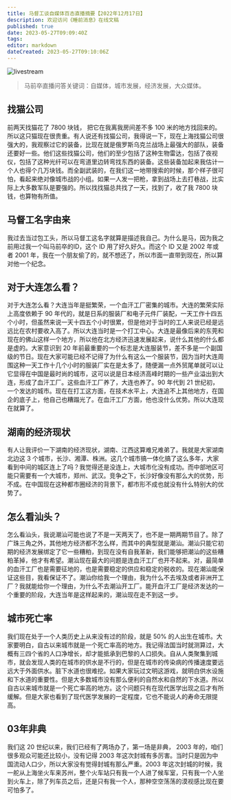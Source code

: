 ```yaml
---
title: 马督工谈自媒体百态直播摘要【2022年12月17日】  
description: 欢迎访问《睡前消息》在线文稿
published: true
date: 2023-05-27T09:09:40Z
tags: 
editor: markdown
dateCreated: 2023-05-27T09:10:06Z 
---
```


![livestream](https://img.bedtime.news/2023/05/27/6471c5909e087.jpg)

> 马前卒直播问答关键词：自媒体，城市发展，经济发展，大众媒体。

## 找猫公司

前两天找猫花了 7800 块钱， 把它在我离我房间差不多 100 米的地方找回来的。所以这只猫现在很贵重。有人说还有找猫公司，我得说一下，现在上海找猫公司很强大的，我观察过它的装备，比现在就是俄罗斯乌克兰战场上最强大的部队，装备还要好一些。他们这些找猫公司，他们的至少包括了这种生物雷达，包括了夜视仪，包括了这种光纤可以在弯道里边转弯找东西的装备。这些装备加起来我估计一个人也得个几万块钱。而全副武装的，在我们这一地带搜索的时候，那个样子很可怕，看起来绝对像城市战的小组。如果一人发一把枪，拿到战场上去打巷战，比实际上大多数军队是要强的。所以找找猫总共找了一天，找到了，收了我 7800 块钱，也算物有所值。

## 马督工名字由来

我过去当过包工头，所以马督工这名字就算是描述我自己。为什么是马，因为我之前用过我一个叫马前卒的ID，这个 ID 用了好久好久。而这个 ID 又是 2002 年或者 2001 年，我在一个朋友偷了的，就不想还了，所以市面一直带到现在，所以算对他一个纪念。

## 对于大连怎么看？

对于大连怎么看？大连当年是挺繁荣，一个血汗工厂密集的城市。大连的繁荣实际上高度依赖于 90 年代的，就是日系的服装厂和电子元件厂装配，一天工作十四五个小时，但虽然来说一天十四五个小时很累，但是他对于当时的工人来说已经是远远比在农村要收入高了。所以大连当时是一个打工中心。大连是最像后来的东莞和现在的佛山这样一个地方，所以他在北方经济迅速发展起来，说什么其他的什么都是虚的。大家意识到 20 年前最重要的一个标志是大连服装节，差不多是一个副国级的节日。现在大家可能已经不记得了为什么有这么一个服装节，因为当时大连周围这种一天工作十几个小时的服装厂实在是太多了，随便漏一点外贸尾单就可以让它显得在中国是最时尚的城市，这可以说是日本经济高峰时期的一些产业溢出到大连，形成了血汗工厂。这些血汗工厂养了，大连也养了。90 年代到 21 世纪初，一个发达的城市。现在在打工这方面，在技术水平上，大连追不上其他地方，在国企的底子上，他自己也糟蹋光了。在血汗工厂方面，他也没什么优势。所以大连现在就算了。

## 湖南的经济现状

有人让我评价一下湖南的经济现状，湖南、江西这算难兄难弟了。我就是大家湖南北边这 3 个城市，长沙、湘潭、株洲。这几个城市搞一体化搞了这么多年，大家看到中间的城区连上了吗？我觉得还是没连上，大城市化没有成功。而中部地区可能只需要有一个大城市，郑州、武汉。竞争之下，长沙好像没有那么大的优势，形不成。在中国现在这种都市圈经济的背景下，都市形不成也就没有什么特别大的优势了。


## 怎么看汕头？

怎么看汕头，我说潮汕可能也说了不是一天两天了，也不是一期两期节目了。除了广珠三角之外，其他地方经济都不怎么样，而其中的典型就是潮汕。潮汕只能它初期的经济发展绑定了它一些糟粕，到现在没有自我革新，我们能够把潮汕的这些糟粕革掉，他才有希望。潮汕现在最大的问题是连血汗工厂也开不起来。对，最简单的血汗工厂也是需要征地的，也是需要稳定的供应和稳定的税收的。现在潮汕能保证这些目，我看保证不了。潮汕你给我一个理由，我为什么不去埃及或者非洲开工厂？我就能给你一个理由，为什么不去潮汕开工厂。能开血汗工厂是经济发达的一个重要的阶段，大连当年是这样起来的，潮汕现在走不到这一步。


## 城市死亡率

我们现在处于一个人类历史上从来没有过的阶段，就是 50% 的人出生在城市。大家要明白，自古以来城市就是一个死亡率高的地方。我记得法国当时就测算过，大概有三四个省的人口净增长，却才能抵承到巴黎的人口损失。自从人类聚集到城市，就会发现人类的在城市的供水是不行的，但是在城市的传染病的传播速度要远远大于外面供水。脏下水道也很难挖。如果大家玩过文明这游戏，就明白供水设施和下水道的重要性。但是大多数城市没有那么便利的自然水和自然的下水道。所以自古以来城市就是一个死亡率高的地方。这个问题只有在现代医学出现之后才有所缓解。但是大家也看到了现代医学发展的一定程度，它也不能说人的寿命无限提高。


## 03年非典

我们这 20 世纪以来，我们已经有了两场办了，第一场是非典， 2003 年的，咱们很多观众可能还比较小，没有记得 2003 年这次封城有多厉害。当时只是因为中国流动人口少，所以大家没有觉得封城有那么严重。2003 年这次封城的时候，我一舵从上海坐火车来苏州，整个火车站只有我一个人进了候车室，只有我一个人坐到火车上，除了列车员之后，还是只有我一个人，那种空空荡荡的漠视感比现在要可怕多了。